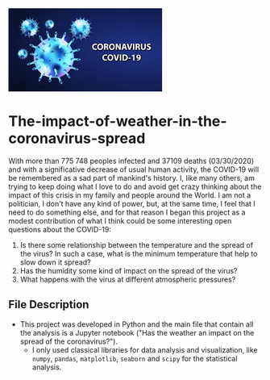 <img src="img/covid-19.jpeg">

# The-impact-of-weather-in-the-coronavirus-spread   
With more than 775 748 peoples infected and 37109 deaths (03/30/2020) and with a significative decrease of usual human activity, the COVID-19 will be remembered as a sad part of mankind's history. I, like many others, am trying to keep doing what I love to do and avoid get crazy thinking about the impact of this crisis in my family and people around the World. I am not a politician, I don't have any kind of power, but, at the same time, I feel that I need to do something else, and for that reason I began this project as a modest contribution of what I think could be some interesting open questions about the COVID-19:

1. Is there some relationship between the temperature and the spread of the virus? In such a case, what is the minimum temperature that help to slow down it spread?
2. Has the humidity some kind of impact on the spread of the virus?
3. What happens with the virus at different atmospheric pressures?

## File Description
* This project was developed in Python and the main file that contain all the analysis is a Jupyter notebook ("Has the weather an impact on the spread of the coronavirus?"). 
	* I only used classical libraries for data analysis and visualization, like `numpy`, `pandas`, `matplotlib`, `seaborn` and `scipy` for the statistical analysis.
